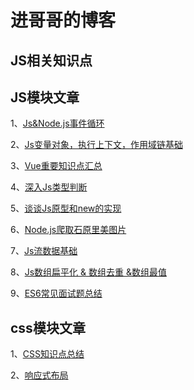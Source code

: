 # 进哥哥的博客
## JS相关知识点
## JS模块文章
1、[Js&Node.js事件循环](https://github.com/jingegebuguai/JavaScript-/blob/master/Js%26Node%E4%BA%8B%E4%BB%B6%E5%BE%AA%E7%8E%AF.md)

2、[Js变量对象，执行上下文，作用域链基础](https://github.com/jingegebuguai/JavaScript-/blob/master/Js%E5%8F%98%E9%87%8F%E5%AF%B9%E8%B1%A1%EF%BC%8C%E6%89%A7%E8%A1%8C%E4%B8%8A%E4%B8%8B%E6%96%87%EF%BC%8C%E4%BD%9C%E7%94%A8%E5%9F%9F%E9%93%BE%E5%9F%BA%E7%A1%80.md)

3、[Vue重要知识点汇总](https://github.com/jingegebuguai/JavaScript-/blob/master/Vue%E9%87%8D%E8%A6%81%E9%87%8D%E8%A7%86%E7%82%B9%E6%B1%87%E6%80%BB.md)

4、[深入Js类型判断](https://github.com/jingegebuguai/JavaScript-/blob/master/%E6%B7%B1%E5%85%A5Js%E7%B1%BB%E5%9E%8B%E5%88%A4%E6%96%AD.md)

5、[谈谈Js原型和new的实现](https://github.com/jingegebuguai/JavaScript-/blob/master/%E8%B0%88%E8%B0%88Js%E5%8E%9F%E5%9E%8B%E5%92%8Cnew%E7%9A%84%E5%AE%9E%E7%8E%B0.md)

6、[Node.js爬取石原里美图片](https://github.com/jingegebuguai/JavaScript-/blob/master/Node%E7%88%AC%E5%8F%96%E7%9F%B3%E5%8E%9F%E9%87%8C%E7%BE%8E%E7%9A%84%E5%9B%BE%E7%89%87.md)

7、[Js流数据基础](https://github.com/jingegebuguai/JavaScript-/blob/master/Js%E6%B5%81%E6%95%B0%E6%8D%AE%E5%9F%BA%E7%A1%80.md)

8、[Js数组扁平化 & 数组去重 &数组最值](https://github.com/jingegebuguai/JavaScript-/blob/master/Js%E6%95%B0%E7%BB%84%E6%89%81%E5%B9%B3%E5%8C%96%20%26%20%E6%95%B0%E7%BB%84%E5%8E%BB%E9%87%8D%20%26%E6%95%B0%E7%BB%84%E6%9C%80%E5%80%BC.md)

9、[ES6常见面试题总结](https://github.com/jingegebuguai/JavaScript/issues/1)

## css模块文章
1、[CSS知识点总结](https://github.com/jingegebuguai/JavaScript-/blob/master/CSS%E7%9F%A5%E8%AF%86%E7%82%B9%E6%80%BB%E7%BB%93.md)

2、[响应式布局](https://github.com/jingegebuguai/JavaScript-/blob/master/%E5%93%8D%E5%BA%94%E5%BC%8F%E5%B8%83%E5%B1%80.md)
